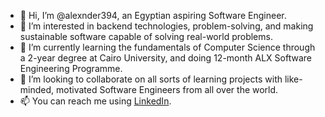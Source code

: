 - 👋 Hi, I’m @alexnder394, an Egyptian aspiring Software Engineer.
- 👀 I’m interested in backend technologies, problem-solving, and making sustainable software capable of solving real-world problems.
- 🌱 I’m currently learning the fundamentals of Computer Science through a 2-year degree at Cairo University, and doing 12-month ALX Software Engineering Programme.
- 💞️ I’m looking to collaborate on all sorts of learning projects with like-minded, motivated Software Engineers from all over the world.
- 📫 You can reach me using [LinkedIn](https://www.linkedin.com/in/mreda94/).

<!---
alexnder394/alexnder394 is a ✨ special ✨ repository because its `README.md` (this file) appears on your GitHub profile.
You can click the Preview link to take a look at your changes.
--->
